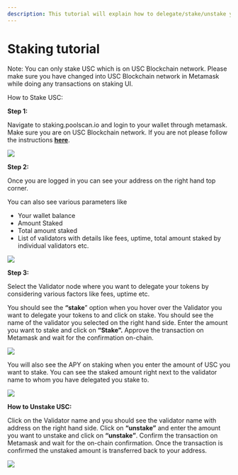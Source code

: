 ```yaml
---
description: This tutorial will explain how to delegate/stake/unstake your USC.
---
```


# Staking tutorial

Note: You can only stake USC which is on USC Blockchain network. Please make sure you have changed into USC Blockchain network in Metamask while doing any transactions on staking UI. 

How to Stake USC:

**Step 1:**

Navigate to staking.poolscan.io and login to your wallet through metamask. Make sure you are on USC Blockchain network. If you are not please follow the instructions [**here**](https://doc.poolscan.io/the-USC-studio/getting-started/how-to-add-USC-to-your-metamask).

![](.gitbook/assets/0%20%284%29.png)

**Step 2:**

Once you are logged in you can see your address on the right hand top corner.

You can also see various parameters like

* Your wallet balance
* Amount Staked
* Total amount staked
* List of validators with details like fees, uptime, total amount staked by individual validators etc.

![](.gitbook/assets/1%20%287%29.png)

**Step 3:**

Select the Validator node where you want to delegate your tokens by considering various factors like fees, uptime etc.

You should see the **“stake**” option when you hover over the Validator you want to delegate your tokens to and click on stake. You should see the name of the validator you selected on the right hand side. Enter the amount you want to stake and click on **“Stake”.** Approve the transaction on Metamask and wait for the confirmation on-chain.

![](.gitbook/assets/2%20%287%29.png)

You will also see the APY on staking when you enter the amount of USC you want to stake. You can see the staked amount right next to the validator name to whom you have delegated you stake to. 

![](.gitbook/assets/3%20%286%29.png)

**How to Unstake USC:**

Click on the Validator name and you should see the validator name with address on the right hand side. Click on **“unstake”** and enter the amount you want to unstake and click on **“unstake”**. Confirm the transaction on Metamask and wait for the on-chain confirmation. Once the transaction is confirmed the unstaked amount is transferred back to your address.

![](.gitbook/assets/4%20%287%29.png)

